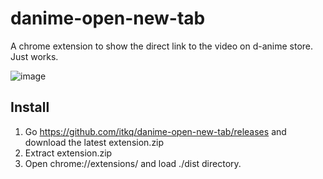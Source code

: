 # danime-open-new-tab

A chrome extension to show the direct link to the video on d-anime store. Just works.

![image](https://user-images.githubusercontent.com/8341422/210238288-e17025be-8763-4ac3-8eb4-028fae10a557.png)

## Install

1. Go https://github.com/itkq/danime-open-new-tab/releases and download the latest extension.zip
1. Extract extension.zip
1. Open chrome://extensions/ and load ./dist directory.
